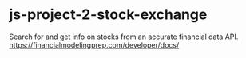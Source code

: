 # js-project-2-stock-exchange

Search for and get info on stocks from an accurate financial data API.
https://financialmodelingprep.com/developer/docs/




